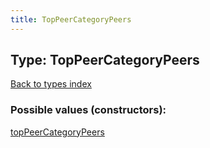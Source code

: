 ```yaml
---
title: TopPeerCategoryPeers
---
```

## Type: TopPeerCategoryPeers  
[Back to types index](index.md)



### Possible values (constructors):

[topPeerCategoryPeers](../constructors/topPeerCategoryPeers.md)  

